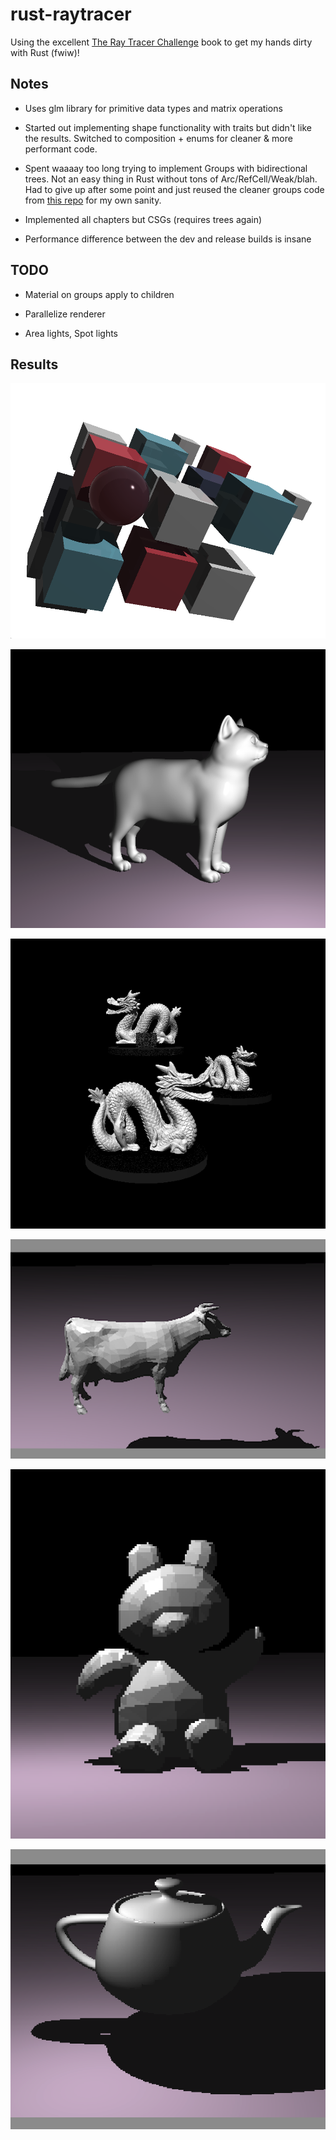 # rust-raytracer

Using the excellent [The Ray Tracer Challenge](http://www.raytracerchallenge.com) book to get my hands dirty with Rust (fwiw)!

## Notes

- Uses glm library for primitive data types and matrix operations

- Started out implementing shape functionality with traits but didn't like the results.  Switched to composition + enums
for cleaner &amp; more performant code.

- Spent waaaay too long trying to implement Groups with bidirectional trees.  Not an easy thing in Rust without tons of Arc/RefCell/Weak/blah.
Had to give up after some point and just reused the cleaner groups code from [this repo](https://github.com/ahamez/ray-trace) for my own sanity.

- Implemented all chapters but CSGs (requires trees again)

- Performance difference between the dev and release builds is insane

## TODO

- Material on groups apply to children

- Parallelize renderer

- Area lights, Spot lights

## Results

![Cover](/demos/cover.png?raw=true "Cover")

![Cat](/demos/cat.png?raw=true "Cat")

![Dragons](/demos/dragons.png "Dragons")

![Cow](/demos/cow.png?raw=true "Cow")

![Teddy Bear](/demos/teddy.png?raw=true "Teddy")

![Teapot](/demos/teapot.png?raw=true "Teapot")

